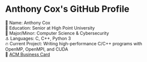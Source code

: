 # Anthony Cox's GitHub Profile
👋 Name: Anthony Cox <br />
🏫 Education: Senior at High Point University <br />
📜 Major/Minor: Computer Science & Cybersecurity <br />
⚓ Languages: C, C++, Python 3 <br />
🔥 Current Project: Writing high-performance C/C++ programs with OpenMP, OpenMPI, and CUDA  <br />
📧 [ACM Business Card](https://services.acm.org/public/vcard/vcard.cfm?handle=ethancox) <br />
